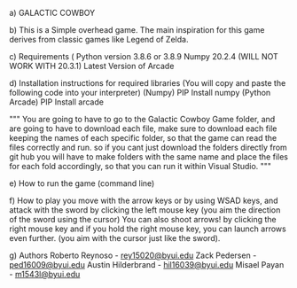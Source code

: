 a) GALACTIC COWBOY

b) This is a Simple overhead game. The main inspiration for this game derives from classic games like Legend of Zelda.

c) Requirements (
Python version 3.8.6 or 3.8.9
Numpy 20.2.4 (WILL NOT WORK WITH 20.3.1) 
Latest Version of Arcade 

d) Installation instructions for required libraries (You will copy and paste the following code into your interpreter)
(Numpy) PIP Install numpy 
(Python Arcade) PIP Install arcade

"""
You are going to have to go to the Galactic Cowboy Game folder, and are going to have to download each file, make sure to download each file keeping
the names of each specific folder, so that the game can read the files correctly and run. so if you cant just download the folders directly from git hub
you will have to make folders with the same name and place the files for each fold accordingly, so that you can run it within Visual Studio. 
"""

e) How to run the game (command line)

f) How to play
you move with the arrow keys or by using WSAD keys, and attack with the sword by clicking the left mouse key
(you aim the direction of the sword using the cursor) You can also shoot arrows! by clicking the right mouse key and if you 
hold the right mouse key, you can launch arrows even further. (you aim with the cursor just like the sword).

g) Authors
Roberto Reynoso - rey15020@byui.edu
Zack Pedersen - ped16009@byui.edu
Austin Hilderbrand - hil16039@byui.edu
Misael Payan - m1543l@byui.edu
